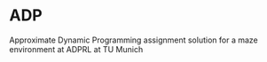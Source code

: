 # ADP
Approximate Dynamic Programming assignment solution for a maze environment at ADPRL at TU Munich
